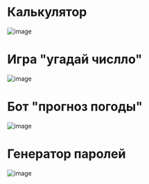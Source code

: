 # Калькулятор
![image](https://github.com/user-attachments/assets/7c8d4093-e9e3-47ff-b19a-83307d014338)
# Игра "угадай числло"
![image](https://github.com/user-attachments/assets/61e438d0-0401-4a84-8ef9-56cbe95b7c99)
# Бот "прогноз погоды"
![image](https://github.com/user-attachments/assets/8c186c9c-153b-429e-b179-68adb7e96e39)
# Генератор паролей
![image](https://github.com/user-attachments/assets/a1ed1d44-1de5-454c-8163-c7cbdd469b4c)

